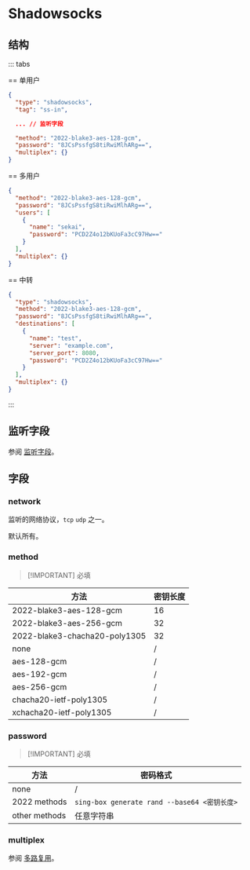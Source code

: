 # Shadowsocks

## 结构

::: tabs

== 单用户

```json
{
  "type": "shadowsocks",
  "tag": "ss-in",

  ... // 监听字段

  "method": "2022-blake3-aes-128-gcm",
  "password": "8JCsPssfgS8tiRwiMlhARg==",
  "multiplex": {}
}
```

== 多用户

```json
{
  "method": "2022-blake3-aes-128-gcm",
  "password": "8JCsPssfgS8tiRwiMlhARg==",
  "users": [
    {
      "name": "sekai",
      "password": "PCD2Z4o12bKUoFa3cC97Hw=="
    }
  ],
  "multiplex": {}
}
```

== 中转

```json
{
  "type": "shadowsocks",
  "method": "2022-blake3-aes-128-gcm",
  "password": "8JCsPssfgS8tiRwiMlhARg==",
  "destinations": [
    {
      "name": "test",
      "server": "example.com",
      "server_port": 8080,
      "password": "PCD2Z4o12bKUoFa3cC97Hw=="
    }
  ],
  "multiplex": {}
}
```

:::

## 监听字段

参阅 [监听字段](../shared/listen)。

## 字段

### network

监听的网络协议，`tcp` `udp` 之一。

默认所有。

### method

> [!IMPORTANT] 必填

| 方法                          | 密钥长度 |
| ----------------------------- | -------- |
| 2022-blake3-aes-128-gcm       | 16       |
| 2022-blake3-aes-256-gcm       | 32       |
| 2022-blake3-chacha20-poly1305 | 32       |
| none                          | /        |
| aes-128-gcm                   | /        |
| aes-192-gcm                   | /        |
| aes-256-gcm                   | /        |
| chacha20-ietf-poly1305        | /        |
| xchacha20-ietf-poly1305       | /        |

### password

> [!IMPORTANT] 必填

| 方法          | 密码格式                                     |
| ------------- | -------------------------------------------- |
| none          | /                                            |
| 2022 methods  | `sing-box generate rand --base64 <密钥长度>` |
| other methods | 任意字符串                                   |

### multiplex

参阅 [多路复用](../shared/multiplex#inbound)。
